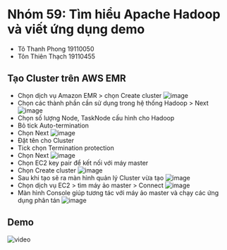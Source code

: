 # Nhóm 59: Tìm hiểu Apache Hadoop và viết ứng dụng demo
- Tô Thanh Phong            19110050
- Tôn Thiên Thạch           19110455
## Tạo Cluster trên AWS EMR
* Chọn dịch vụ Amazon EMR > chọn Create cluster
![image](https://user-images.githubusercontent.com/69313033/208219009-99304f6f-41f5-4baa-97b0-45f2a0fc37a4.png)
* Chọn các thành phần cần sử dụng trong hệ thống Hadoop > Next
![image](https://user-images.githubusercontent.com/69313033/208219263-a505ee58-92ce-4dac-94b2-a8b2392c8f86.png)
* Chọn số lượng Node, TaskNode cấu hình cho Hadoop
* Bỏ tick Auto-termination
* Chọn Next
![image](https://user-images.githubusercontent.com/69313033/208220048-513018e1-75c1-4975-a315-1cb187bf6136.png)
* Đặt tên cho Cluster
* Tick chọn Termination protection
* Chọn Next
![image](https://user-images.githubusercontent.com/69313033/208220356-7436952a-e603-4992-a44c-11b6350c9461.png)
* Chọn EC2 key pair để kết nối với máy master
* Chọn Create cluster
![image](https://user-images.githubusercontent.com/69313033/208220485-678aec5f-6e2f-4df1-916b-d43df1bf4fe5.png)
* Sau khi tạo sẽ ra màn hình quản lý Cluster vừa tạo
![image](https://user-images.githubusercontent.com/69313033/208220537-6bc55b6f-ab48-44c6-9cf5-480f0c77c18c.png)
* Chọn dịch vụ EC2 > tìm máy ảo master > Connect
![image](https://user-images.githubusercontent.com/69313033/208220895-ee308242-8c34-4a23-8fa3-e88595c355a3.png)
* Màn hình Console giúp tương tác với máy ảo master và chạy các ứng dụng phân tán 
![image](https://user-images.githubusercontent.com/69313033/208221032-7ef8550b-02dc-4ab9-aa45-14696fd19780.png)
## Demo
![video](https://drive.google.com/file/d/1XQEWv2yn9DYazUOA_4t-mO-7rQmX4q6Y/view?usp=sharing)
